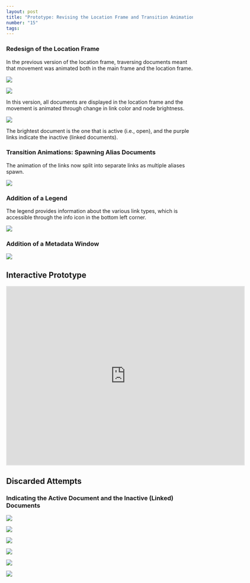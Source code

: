 ```yaml
---
layout: post
title: "Prototype: Revising the Location Frame and Transition Animations"
number: "15"
tags:
---
```




### Redesign of the Location Frame

In the previous version of the location frame, traversing documents meant that movement was animated both in the main frame and the location frame.

![](assets/round_06_location_frame_from_round_5.gif)

![](assets/round_06_location_frame_new.gif)

In this version, all documents are displayed in the location frame and the movement is animated through change in link color and node brightness.


![](assets/LocationFrame.png)


The brightest document is the one that is active (i.e., open), and the purple links indicate the inactive (linked documents).

<!-- ### Indicating the Active Document and the Inactive (Linked) Documents -->



### Transition Animations: Spawning Alias Documents

The animation of the links now split into separate links as multiple aliases spawn.

![](assets/round_06_alias_split.gif)

### Addition of a Legend

The legend provides information about the various link types, which is accessible through the info icon in the bottom left corner.

![](assets/legend.png)

### Addition of a Metadata Window

![](assets/metadata.png)

## Interactive Prototype

<iframe style="border: 2px solid rgba(0, 0, 0, 0.1)" width="640" height="480" src="https://framer.com/embed/Round-06--hDt0qsaq8QlB3oLigjRr/F_MbbVHe7?highlights=0" allowfullscreen></iframe>

## Discarded Attempts

### Indicating the Active Document and the Inactive (Linked) Documents

![](assets/round_06_(in)active_black.gif)

![](assets/round_06_(in)active_gray.gif)

![](assets/round_06_(in)active_purple.gif)

![](assets/round_06_(in)active_red.gif)

![](assets/round_06_active_pink.gif)

![](assets/round_06_active_teal.gif)
